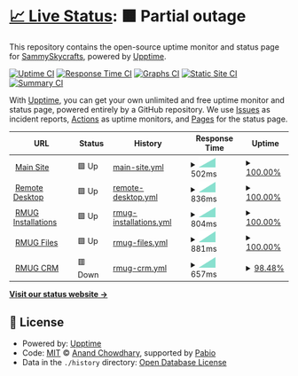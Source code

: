# [📈 Live Status](https://SammySkycrafts.github.io/RMUG-Upptime): <!--live status--> **🟧 Partial outage**

This repository contains the open-source uptime monitor and status page for [SammySkycrafts](https://SammySkycrafts.github.io/RMUG-Upptime), powered by [Upptime](https://github.com/upptime/upptime).

[![Uptime CI](https://github.com/SammySkycrafts/RMUG-Upptime/workflows/Uptime%20CI/badge.svg)](https://github.com/SammySkycrafts/RMUG-Upptime/actions?query=workflow%3A%22Uptime+CI%22)
[![Response Time CI](https://github.com/SammySkycrafts/RMUG-Upptime/workflows/Response%20Time%20CI/badge.svg)](https://github.com/SammySkycrafts/RMUG-Upptime/actions?query=workflow%3A%22Response+Time+CI%22)
[![Graphs CI](https://github.com/SammySkycrafts/RMUG-Upptime/workflows/Graphs%20CI/badge.svg)](https://github.com/SammySkycrafts/RMUG-Upptime/actions?query=workflow%3A%22Graphs+CI%22)
[![Static Site CI](https://github.com/SammySkycrafts/RMUG-Upptime/workflows/Static%20Site%20CI/badge.svg)](https://github.com/SammySkycrafts/RMUG-Upptime/actions?query=workflow%3A%22Static+Site+CI%22)
[![Summary CI](https://github.com/SammySkycrafts/RMUG-Upptime/workflows/Summary%20CI/badge.svg)](https://github.com/SammySkycrafts/RMUG-Upptime/actions?query=workflow%3A%22Summary+CI%22)

With [Upptime](https://upptime.js.org), you can get your own unlimited and free uptime monitor and status page, powered entirely by a GitHub repository. We use [Issues](https://github.com/SammySkycrafts/RMUG-Upptime/issues) as incident reports, [Actions](https://github.com/SammySkycrafts/RMUG-Upptime/actions) as uptime monitors, and [Pages](https://SammySkycrafts.github.io/RMUG-Upptime) for the status page.

<!--start: status pages-->
<!-- This summary is generated by Upptime (https://github.com/upptime/upptime) -->
<!-- Do not edit this manually, your changes will be overwritten -->
<!-- prettier-ignore -->
| URL | Status | History | Response Time | Uptime |
| --- | ------ | ------- | ------------- | ------ |
| <img alt="" src="https://icons.duckduckgo.com/ip3/www.rmusergroup.net.ico" height="13"> [Main Site](https://www.rmusergroup.net) | 🟩 Up | [main-site.yml](https://github.com/SammySkycrafts/RMUG-Upptime/commits/HEAD/history/main-site.yml) | <details><summary><img alt="Response time graph" src="./graphs/main-site/response-time-week.png" height="20"> 502ms</summary><br><a href="https://SammySkycrafts.github.io/RMUG-Upptime/history/main-site"><img alt="Response time 502" src="https://img.shields.io/endpoint?url=https%3A%2F%2Fraw.githubusercontent.com%2FSammySkycrafts%2FRMUG-Upptime%2FHEAD%2Fapi%2Fmain-site%2Fresponse-time.json"></a><br><a href="https://SammySkycrafts.github.io/RMUG-Upptime/history/main-site"><img alt="24-hour response time 502" src="https://img.shields.io/endpoint?url=https%3A%2F%2Fraw.githubusercontent.com%2FSammySkycrafts%2FRMUG-Upptime%2FHEAD%2Fapi%2Fmain-site%2Fresponse-time-day.json"></a><br><a href="https://SammySkycrafts.github.io/RMUG-Upptime/history/main-site"><img alt="7-day response time 502" src="https://img.shields.io/endpoint?url=https%3A%2F%2Fraw.githubusercontent.com%2FSammySkycrafts%2FRMUG-Upptime%2FHEAD%2Fapi%2Fmain-site%2Fresponse-time-week.json"></a><br><a href="https://SammySkycrafts.github.io/RMUG-Upptime/history/main-site"><img alt="30-day response time 502" src="https://img.shields.io/endpoint?url=https%3A%2F%2Fraw.githubusercontent.com%2FSammySkycrafts%2FRMUG-Upptime%2FHEAD%2Fapi%2Fmain-site%2Fresponse-time-month.json"></a><br><a href="https://SammySkycrafts.github.io/RMUG-Upptime/history/main-site"><img alt="1-year response time 502" src="https://img.shields.io/endpoint?url=https%3A%2F%2Fraw.githubusercontent.com%2FSammySkycrafts%2FRMUG-Upptime%2FHEAD%2Fapi%2Fmain-site%2Fresponse-time-year.json"></a></details> | <details><summary><a href="https://SammySkycrafts.github.io/RMUG-Upptime/history/main-site">100.00%</a></summary><a href="https://SammySkycrafts.github.io/RMUG-Upptime/history/main-site"><img alt="All-time uptime 100.00%" src="https://img.shields.io/endpoint?url=https%3A%2F%2Fraw.githubusercontent.com%2FSammySkycrafts%2FRMUG-Upptime%2FHEAD%2Fapi%2Fmain-site%2Fuptime.json"></a><br><a href="https://SammySkycrafts.github.io/RMUG-Upptime/history/main-site"><img alt="24-hour uptime 100.00%" src="https://img.shields.io/endpoint?url=https%3A%2F%2Fraw.githubusercontent.com%2FSammySkycrafts%2FRMUG-Upptime%2FHEAD%2Fapi%2Fmain-site%2Fuptime-day.json"></a><br><a href="https://SammySkycrafts.github.io/RMUG-Upptime/history/main-site"><img alt="7-day uptime 100.00%" src="https://img.shields.io/endpoint?url=https%3A%2F%2Fraw.githubusercontent.com%2FSammySkycrafts%2FRMUG-Upptime%2FHEAD%2Fapi%2Fmain-site%2Fuptime-week.json"></a><br><a href="https://SammySkycrafts.github.io/RMUG-Upptime/history/main-site"><img alt="30-day uptime 100.00%" src="https://img.shields.io/endpoint?url=https%3A%2F%2Fraw.githubusercontent.com%2FSammySkycrafts%2FRMUG-Upptime%2FHEAD%2Fapi%2Fmain-site%2Fuptime-month.json"></a><br><a href="https://SammySkycrafts.github.io/RMUG-Upptime/history/main-site"><img alt="1-year uptime 100.00%" src="https://img.shields.io/endpoint?url=https%3A%2F%2Fraw.githubusercontent.com%2FSammySkycrafts%2FRMUG-Upptime%2FHEAD%2Fapi%2Fmain-site%2Fuptime-year.json"></a></details>
| <img alt="" src="https://icons.duckduckgo.com/ip3/remote.rmusergroup.net.ico" height="13"> [Remote Desktop](https://remote.rmusergroup.net) | 🟩 Up | [remote-desktop.yml](https://github.com/SammySkycrafts/RMUG-Upptime/commits/HEAD/history/remote-desktop.yml) | <details><summary><img alt="Response time graph" src="./graphs/remote-desktop/response-time-week.png" height="20"> 836ms</summary><br><a href="https://SammySkycrafts.github.io/RMUG-Upptime/history/remote-desktop"><img alt="Response time 836" src="https://img.shields.io/endpoint?url=https%3A%2F%2Fraw.githubusercontent.com%2FSammySkycrafts%2FRMUG-Upptime%2FHEAD%2Fapi%2Fremote-desktop%2Fresponse-time.json"></a><br><a href="https://SammySkycrafts.github.io/RMUG-Upptime/history/remote-desktop"><img alt="24-hour response time 836" src="https://img.shields.io/endpoint?url=https%3A%2F%2Fraw.githubusercontent.com%2FSammySkycrafts%2FRMUG-Upptime%2FHEAD%2Fapi%2Fremote-desktop%2Fresponse-time-day.json"></a><br><a href="https://SammySkycrafts.github.io/RMUG-Upptime/history/remote-desktop"><img alt="7-day response time 836" src="https://img.shields.io/endpoint?url=https%3A%2F%2Fraw.githubusercontent.com%2FSammySkycrafts%2FRMUG-Upptime%2FHEAD%2Fapi%2Fremote-desktop%2Fresponse-time-week.json"></a><br><a href="https://SammySkycrafts.github.io/RMUG-Upptime/history/remote-desktop"><img alt="30-day response time 836" src="https://img.shields.io/endpoint?url=https%3A%2F%2Fraw.githubusercontent.com%2FSammySkycrafts%2FRMUG-Upptime%2FHEAD%2Fapi%2Fremote-desktop%2Fresponse-time-month.json"></a><br><a href="https://SammySkycrafts.github.io/RMUG-Upptime/history/remote-desktop"><img alt="1-year response time 836" src="https://img.shields.io/endpoint?url=https%3A%2F%2Fraw.githubusercontent.com%2FSammySkycrafts%2FRMUG-Upptime%2FHEAD%2Fapi%2Fremote-desktop%2Fresponse-time-year.json"></a></details> | <details><summary><a href="https://SammySkycrafts.github.io/RMUG-Upptime/history/remote-desktop">100.00%</a></summary><a href="https://SammySkycrafts.github.io/RMUG-Upptime/history/remote-desktop"><img alt="All-time uptime 100.00%" src="https://img.shields.io/endpoint?url=https%3A%2F%2Fraw.githubusercontent.com%2FSammySkycrafts%2FRMUG-Upptime%2FHEAD%2Fapi%2Fremote-desktop%2Fuptime.json"></a><br><a href="https://SammySkycrafts.github.io/RMUG-Upptime/history/remote-desktop"><img alt="24-hour uptime 100.00%" src="https://img.shields.io/endpoint?url=https%3A%2F%2Fraw.githubusercontent.com%2FSammySkycrafts%2FRMUG-Upptime%2FHEAD%2Fapi%2Fremote-desktop%2Fuptime-day.json"></a><br><a href="https://SammySkycrafts.github.io/RMUG-Upptime/history/remote-desktop"><img alt="7-day uptime 100.00%" src="https://img.shields.io/endpoint?url=https%3A%2F%2Fraw.githubusercontent.com%2FSammySkycrafts%2FRMUG-Upptime%2FHEAD%2Fapi%2Fremote-desktop%2Fuptime-week.json"></a><br><a href="https://SammySkycrafts.github.io/RMUG-Upptime/history/remote-desktop"><img alt="30-day uptime 100.00%" src="https://img.shields.io/endpoint?url=https%3A%2F%2Fraw.githubusercontent.com%2FSammySkycrafts%2FRMUG-Upptime%2FHEAD%2Fapi%2Fremote-desktop%2Fuptime-month.json"></a><br><a href="https://SammySkycrafts.github.io/RMUG-Upptime/history/remote-desktop"><img alt="1-year uptime 100.00%" src="https://img.shields.io/endpoint?url=https%3A%2F%2Fraw.githubusercontent.com%2FSammySkycrafts%2FRMUG-Upptime%2FHEAD%2Fapi%2Fremote-desktop%2Fuptime-year.json"></a></details>
| <img alt="" src="https://icons.duckduckgo.com/ip3/installations.rmusergroup.net.ico" height="13"> [RMUG Installations](https://installations.rmusergroup.net) | 🟩 Up | [rmug-installations.yml](https://github.com/SammySkycrafts/RMUG-Upptime/commits/HEAD/history/rmug-installations.yml) | <details><summary><img alt="Response time graph" src="./graphs/rmug-installations/response-time-week.png" height="20"> 804ms</summary><br><a href="https://SammySkycrafts.github.io/RMUG-Upptime/history/rmug-installations"><img alt="Response time 804" src="https://img.shields.io/endpoint?url=https%3A%2F%2Fraw.githubusercontent.com%2FSammySkycrafts%2FRMUG-Upptime%2FHEAD%2Fapi%2Frmug-installations%2Fresponse-time.json"></a><br><a href="https://SammySkycrafts.github.io/RMUG-Upptime/history/rmug-installations"><img alt="24-hour response time 804" src="https://img.shields.io/endpoint?url=https%3A%2F%2Fraw.githubusercontent.com%2FSammySkycrafts%2FRMUG-Upptime%2FHEAD%2Fapi%2Frmug-installations%2Fresponse-time-day.json"></a><br><a href="https://SammySkycrafts.github.io/RMUG-Upptime/history/rmug-installations"><img alt="7-day response time 804" src="https://img.shields.io/endpoint?url=https%3A%2F%2Fraw.githubusercontent.com%2FSammySkycrafts%2FRMUG-Upptime%2FHEAD%2Fapi%2Frmug-installations%2Fresponse-time-week.json"></a><br><a href="https://SammySkycrafts.github.io/RMUG-Upptime/history/rmug-installations"><img alt="30-day response time 804" src="https://img.shields.io/endpoint?url=https%3A%2F%2Fraw.githubusercontent.com%2FSammySkycrafts%2FRMUG-Upptime%2FHEAD%2Fapi%2Frmug-installations%2Fresponse-time-month.json"></a><br><a href="https://SammySkycrafts.github.io/RMUG-Upptime/history/rmug-installations"><img alt="1-year response time 804" src="https://img.shields.io/endpoint?url=https%3A%2F%2Fraw.githubusercontent.com%2FSammySkycrafts%2FRMUG-Upptime%2FHEAD%2Fapi%2Frmug-installations%2Fresponse-time-year.json"></a></details> | <details><summary><a href="https://SammySkycrafts.github.io/RMUG-Upptime/history/rmug-installations">100.00%</a></summary><a href="https://SammySkycrafts.github.io/RMUG-Upptime/history/rmug-installations"><img alt="All-time uptime 100.00%" src="https://img.shields.io/endpoint?url=https%3A%2F%2Fraw.githubusercontent.com%2FSammySkycrafts%2FRMUG-Upptime%2FHEAD%2Fapi%2Frmug-installations%2Fuptime.json"></a><br><a href="https://SammySkycrafts.github.io/RMUG-Upptime/history/rmug-installations"><img alt="24-hour uptime 100.00%" src="https://img.shields.io/endpoint?url=https%3A%2F%2Fraw.githubusercontent.com%2FSammySkycrafts%2FRMUG-Upptime%2FHEAD%2Fapi%2Frmug-installations%2Fuptime-day.json"></a><br><a href="https://SammySkycrafts.github.io/RMUG-Upptime/history/rmug-installations"><img alt="7-day uptime 100.00%" src="https://img.shields.io/endpoint?url=https%3A%2F%2Fraw.githubusercontent.com%2FSammySkycrafts%2FRMUG-Upptime%2FHEAD%2Fapi%2Frmug-installations%2Fuptime-week.json"></a><br><a href="https://SammySkycrafts.github.io/RMUG-Upptime/history/rmug-installations"><img alt="30-day uptime 100.00%" src="https://img.shields.io/endpoint?url=https%3A%2F%2Fraw.githubusercontent.com%2FSammySkycrafts%2FRMUG-Upptime%2FHEAD%2Fapi%2Frmug-installations%2Fuptime-month.json"></a><br><a href="https://SammySkycrafts.github.io/RMUG-Upptime/history/rmug-installations"><img alt="1-year uptime 100.00%" src="https://img.shields.io/endpoint?url=https%3A%2F%2Fraw.githubusercontent.com%2FSammySkycrafts%2FRMUG-Upptime%2FHEAD%2Fapi%2Frmug-installations%2Fuptime-year.json"></a></details>
| <img alt="" src="https://icons.duckduckgo.com/ip3/files.rmusergroup.net.ico" height="13"> [RMUG Files](https://files.rmusergroup.net) | 🟩 Up | [rmug-files.yml](https://github.com/SammySkycrafts/RMUG-Upptime/commits/HEAD/history/rmug-files.yml) | <details><summary><img alt="Response time graph" src="./graphs/rmug-files/response-time-week.png" height="20"> 881ms</summary><br><a href="https://SammySkycrafts.github.io/RMUG-Upptime/history/rmug-files"><img alt="Response time 881" src="https://img.shields.io/endpoint?url=https%3A%2F%2Fraw.githubusercontent.com%2FSammySkycrafts%2FRMUG-Upptime%2FHEAD%2Fapi%2Frmug-files%2Fresponse-time.json"></a><br><a href="https://SammySkycrafts.github.io/RMUG-Upptime/history/rmug-files"><img alt="24-hour response time 881" src="https://img.shields.io/endpoint?url=https%3A%2F%2Fraw.githubusercontent.com%2FSammySkycrafts%2FRMUG-Upptime%2FHEAD%2Fapi%2Frmug-files%2Fresponse-time-day.json"></a><br><a href="https://SammySkycrafts.github.io/RMUG-Upptime/history/rmug-files"><img alt="7-day response time 881" src="https://img.shields.io/endpoint?url=https%3A%2F%2Fraw.githubusercontent.com%2FSammySkycrafts%2FRMUG-Upptime%2FHEAD%2Fapi%2Frmug-files%2Fresponse-time-week.json"></a><br><a href="https://SammySkycrafts.github.io/RMUG-Upptime/history/rmug-files"><img alt="30-day response time 881" src="https://img.shields.io/endpoint?url=https%3A%2F%2Fraw.githubusercontent.com%2FSammySkycrafts%2FRMUG-Upptime%2FHEAD%2Fapi%2Frmug-files%2Fresponse-time-month.json"></a><br><a href="https://SammySkycrafts.github.io/RMUG-Upptime/history/rmug-files"><img alt="1-year response time 881" src="https://img.shields.io/endpoint?url=https%3A%2F%2Fraw.githubusercontent.com%2FSammySkycrafts%2FRMUG-Upptime%2FHEAD%2Fapi%2Frmug-files%2Fresponse-time-year.json"></a></details> | <details><summary><a href="https://SammySkycrafts.github.io/RMUG-Upptime/history/rmug-files">100.00%</a></summary><a href="https://SammySkycrafts.github.io/RMUG-Upptime/history/rmug-files"><img alt="All-time uptime 100.00%" src="https://img.shields.io/endpoint?url=https%3A%2F%2Fraw.githubusercontent.com%2FSammySkycrafts%2FRMUG-Upptime%2FHEAD%2Fapi%2Frmug-files%2Fuptime.json"></a><br><a href="https://SammySkycrafts.github.io/RMUG-Upptime/history/rmug-files"><img alt="24-hour uptime 100.00%" src="https://img.shields.io/endpoint?url=https%3A%2F%2Fraw.githubusercontent.com%2FSammySkycrafts%2FRMUG-Upptime%2FHEAD%2Fapi%2Frmug-files%2Fuptime-day.json"></a><br><a href="https://SammySkycrafts.github.io/RMUG-Upptime/history/rmug-files"><img alt="7-day uptime 100.00%" src="https://img.shields.io/endpoint?url=https%3A%2F%2Fraw.githubusercontent.com%2FSammySkycrafts%2FRMUG-Upptime%2FHEAD%2Fapi%2Frmug-files%2Fuptime-week.json"></a><br><a href="https://SammySkycrafts.github.io/RMUG-Upptime/history/rmug-files"><img alt="30-day uptime 100.00%" src="https://img.shields.io/endpoint?url=https%3A%2F%2Fraw.githubusercontent.com%2FSammySkycrafts%2FRMUG-Upptime%2FHEAD%2Fapi%2Frmug-files%2Fuptime-month.json"></a><br><a href="https://SammySkycrafts.github.io/RMUG-Upptime/history/rmug-files"><img alt="1-year uptime 100.00%" src="https://img.shields.io/endpoint?url=https%3A%2F%2Fraw.githubusercontent.com%2FSammySkycrafts%2FRMUG-Upptime%2FHEAD%2Fapi%2Frmug-files%2Fuptime-year.json"></a></details>
| <img alt="" src="https://icons.duckduckgo.com/ip3/crm.rmusergroup.net.ico" height="13"> [RMUG CRM](https://crm.rmusergroup.net) | 🟥 Down | [rmug-crm.yml](https://github.com/SammySkycrafts/RMUG-Upptime/commits/HEAD/history/rmug-crm.yml) | <details><summary><img alt="Response time graph" src="./graphs/rmug-crm/response-time-week.png" height="20"> 657ms</summary><br><a href="https://SammySkycrafts.github.io/RMUG-Upptime/history/rmug-crm"><img alt="Response time 657" src="https://img.shields.io/endpoint?url=https%3A%2F%2Fraw.githubusercontent.com%2FSammySkycrafts%2FRMUG-Upptime%2FHEAD%2Fapi%2Frmug-crm%2Fresponse-time.json"></a><br><a href="https://SammySkycrafts.github.io/RMUG-Upptime/history/rmug-crm"><img alt="24-hour response time 657" src="https://img.shields.io/endpoint?url=https%3A%2F%2Fraw.githubusercontent.com%2FSammySkycrafts%2FRMUG-Upptime%2FHEAD%2Fapi%2Frmug-crm%2Fresponse-time-day.json"></a><br><a href="https://SammySkycrafts.github.io/RMUG-Upptime/history/rmug-crm"><img alt="7-day response time 657" src="https://img.shields.io/endpoint?url=https%3A%2F%2Fraw.githubusercontent.com%2FSammySkycrafts%2FRMUG-Upptime%2FHEAD%2Fapi%2Frmug-crm%2Fresponse-time-week.json"></a><br><a href="https://SammySkycrafts.github.io/RMUG-Upptime/history/rmug-crm"><img alt="30-day response time 657" src="https://img.shields.io/endpoint?url=https%3A%2F%2Fraw.githubusercontent.com%2FSammySkycrafts%2FRMUG-Upptime%2FHEAD%2Fapi%2Frmug-crm%2Fresponse-time-month.json"></a><br><a href="https://SammySkycrafts.github.io/RMUG-Upptime/history/rmug-crm"><img alt="1-year response time 657" src="https://img.shields.io/endpoint?url=https%3A%2F%2Fraw.githubusercontent.com%2FSammySkycrafts%2FRMUG-Upptime%2FHEAD%2Fapi%2Frmug-crm%2Fresponse-time-year.json"></a></details> | <details><summary><a href="https://SammySkycrafts.github.io/RMUG-Upptime/history/rmug-crm">98.48%</a></summary><a href="https://SammySkycrafts.github.io/RMUG-Upptime/history/rmug-crm"><img alt="All-time uptime 98.48%" src="https://img.shields.io/endpoint?url=https%3A%2F%2Fraw.githubusercontent.com%2FSammySkycrafts%2FRMUG-Upptime%2FHEAD%2Fapi%2Frmug-crm%2Fuptime.json"></a><br><a href="https://SammySkycrafts.github.io/RMUG-Upptime/history/rmug-crm"><img alt="24-hour uptime 98.48%" src="https://img.shields.io/endpoint?url=https%3A%2F%2Fraw.githubusercontent.com%2FSammySkycrafts%2FRMUG-Upptime%2FHEAD%2Fapi%2Frmug-crm%2Fuptime-day.json"></a><br><a href="https://SammySkycrafts.github.io/RMUG-Upptime/history/rmug-crm"><img alt="7-day uptime 98.48%" src="https://img.shields.io/endpoint?url=https%3A%2F%2Fraw.githubusercontent.com%2FSammySkycrafts%2FRMUG-Upptime%2FHEAD%2Fapi%2Frmug-crm%2Fuptime-week.json"></a><br><a href="https://SammySkycrafts.github.io/RMUG-Upptime/history/rmug-crm"><img alt="30-day uptime 98.48%" src="https://img.shields.io/endpoint?url=https%3A%2F%2Fraw.githubusercontent.com%2FSammySkycrafts%2FRMUG-Upptime%2FHEAD%2Fapi%2Frmug-crm%2Fuptime-month.json"></a><br><a href="https://SammySkycrafts.github.io/RMUG-Upptime/history/rmug-crm"><img alt="1-year uptime 98.48%" src="https://img.shields.io/endpoint?url=https%3A%2F%2Fraw.githubusercontent.com%2FSammySkycrafts%2FRMUG-Upptime%2FHEAD%2Fapi%2Frmug-crm%2Fuptime-year.json"></a></details>

<!--end: status pages-->

[**Visit our status website →**](https://SammySkycrafts.github.io/RMUG-Upptime)

## 📄 License

- Powered by: [Upptime](https://github.com/upptime/upptime)
- Code: [MIT](./LICENSE) © [Anand Chowdhary](https://anandchowdhary.com), supported by [Pabio](https://pabio.com)
- Data in the `./history` directory: [Open Database License](https://opendatacommons.org/licenses/odbl/1-0/)
